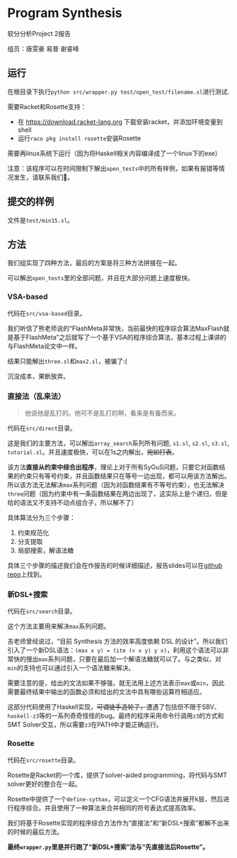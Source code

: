 # Program Synthesis

软分分析Project 2报告

组员：唐雯豪 易普 谢睿峰

## 运行

在根目录下执行`python src/wrapper.py test/open_test/filename.sl`进行测试.

需要Racket和Rosette支持：
* 在 https://download.racket-lang.org 下载安装racket，并添加环境变量到shell
* 运行`raco pkg install rosette`安装Rosette

需要再linux系统下运行（因为将Haskell相关内容编译成了一个linux下的exe）

注意：该程序可以在时间限制下解出`open_tests`中的所有样例，如果有报错等情况发生，请联系我们🥺。

## 提交的样例
文件是`test/min15.sl`。

## 方法

我们组实现了四种方法，最后的方案是将三种方法拼接在一起。

可以解出`open_tests`里的全部问题，并且在大部分问题上速度极快。

### VSA-based

代码在`src/vsa-based`目录。

我们听信了熊老师说的“FlashMeta非常快，当前最快的程序综合算法MaxFlash就是基于FlashMeta”之后就写了一个基于VSA的程序综合算法，基本过程上课讲的与FlashMeta论文中一样。

结果只能解出`three.sl`和`max2.sl`，被骗了:(

沉没成本，果断放弃。

### 直接法（乱来法）

> 他说他是乱打的。他可不是乱打的啊，看来是有备而来。

代码在`src/direct`目录。

这是我们的主要方法，可以解出`array_search`系列所有问题, `s1.sl`, `s2.sl`, `s3.sl`, `tutorial.sl`。并且速度极快，可以在1s之内解出，~~宛如打表~~。

该方法**直接从约束中综合出程序**，理论上对于所有SyGuS问题，只要它对函数结果的约束只有等号约束，并且函数结果只在等号一边出现，都可以用该方法解出。
所以该方法无法解决`max`系列问题（因为对函数结果有不等号约束），也无法解决`three`问题（因为约束中有一条函数结果在两边出现了，这实际上是个递归，但是给的语法又不支持不动点组合子，所以解不了）

具体算法分为三个步骤：
1. 约束规范化
2. 分支提取
3. 局部搜索，解语法糖

具体三个步骤的描述我们会在作报告的时候详细描述，报告slides可以在[github repo](https://github.com/thwfhk/SyGuS)上找到。

### 新DSL+搜索

代码在`src/search`目录。

这个方法主要用来解决`max`系列问题。

吉老师曾经说过，“目前 Synthesis 方法的效率高度依赖 DSL 的设计”。所以我们引入了一个新DSL语法：`(max x y) = (ite (< x y) y x)`，利用这个语法可以非常快的搜出`max`系列问题，只要在最后加一个解语法糖就可以了。与之类似，对`min`的支持也可以通过引入一个语法糖来解决。

需要注意的是，给出的文法如果不够强，就无法用上述方法表示`max`或`min`，因此需要最终结果中输出的函数必须和给出的文法中具有哪些运算符相适应。

这部分代码使用了Haskell实现，~~可谓徒手造轮子，~~遭遇了包括但不限于SBV、`haskell-z3`等的一系列奇奇怪怪的bug。最终的程序采用命令行调用`z3`的方式和SMT Solver交互，所以需要`z3`在PATH中才能正确运行。

### Rosette

代码在`src/rosette`目录。

Rosette是Racket的一个库，提供了solver-aided programming，将代码与SMT solver更好的整合在一起。

Rosette中提供了一个`define-sythax`，可以定义一个CFG语法并展开k层，然后进行程序综合。并且使用了一种算法来合并相同的符号表达式提高效率。

我们将基于Rosette实现的程序综合方法作为“直接法”和“新DSL+搜索”都解不出来的时候的最后方法。

**最终`wrapper.py`里是并行跑了“新DSL+搜索”法与“先直接法后Rosette”。**